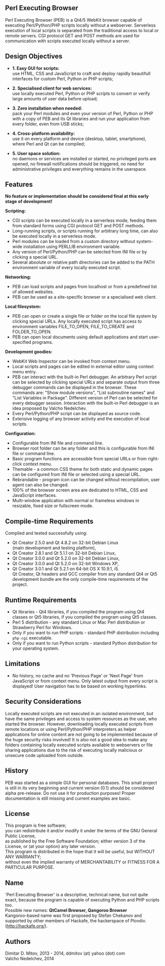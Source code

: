   
Perl Executing Browser  
----------------------------------------------------------------------------------------
  
Perl Executing Browser (PEB) is a Qt4/5 WebKit browser capable of executing Perl/Python/PHP scripts locally without a webserver. Serverless execution of local scripts is separated from the traditional access to local or remote servers. CGI protocol GET and POST methods are used for communication with scripts executed locally without a server.  
  
## Design Objectives
  
* **1. Easy GUI for scripts:**  
    use HTML, CSS and JavaScript to craft and deploy rapidly beautifull interfaces for custom Perl, Python or PHP scripts;  

* **2. Specialised client for web services:**  
    use locally executed Perl, Python or PHP scripts to convert or verify large amounts of user data before upload;  

* **3. Zero installation when needed:**  
    pack your Perl modules and even your version of Perl, Python or PHP with a copy of PEB and its Qt libraries and run your application from every folder, even from USB sticks;  

* **4. Cross-platform availability:**  
    use it on every platform and device (desktop, tablet, smartphone), where Perl and Qt can be compiled;  

* **5. User space solution:**  
    no daemons or services are installed or started, no privileged ports are opened, no firewall notifications should be triggered, no need for administrative privileges and everything remains in the userspace.  
  
## Features
  
**No feature or implementation should be considered final at this early stage of development!**
  
**Scripting:**  
* CGI scripts can be executed locally in a serverless mode, feeding them from standard forms using CGI protocol GET and POST methods.  
* Long-running scripts, or scripts running for arbitrary long time, can also be executed locally in a serverless mode.  
* Perl modules can be loaded from a custom directory without system-wide installation using PERLLIB environment variable.  
* Any version of Perl/Python/PHP can be selected from INI file or by clicking a special URL.  
* Several absolute or relative path directories can be added to the PATH environment variable of every locally executed script.  
  
**Networking:**  
* PEB can load scripts and pages from localhost or from a predefined list of allowed websites.  
* PEB can be used as a site-specific browser or a specialised web client.  
  
**Local filesystem:**  
* PEB can open or create a single file or folder on the local file system by clicking special URLs. Any locally executed script has access to environment variables FILE_TO_OPEN, FILE_TO_CREATE and FOLDER_TO_OPEN.  
* PEB can open local documents using default applications and start user-specified programs.  
  
**Development goodies:**  
* WebKit Web Inspector can be invoked from context menu.  
* Local scripts and pages can be edited in external editor using context menu entry.  
* PEB can interact with the built-in Perl debugger. An arbitrary Perl script can be selected by clicking special URLs and separate output from three debugger commands can be displayed in the browser. These commands are: "Show module versions", "List subroutine names" and "List Variables in Package". Different version of Perl can be selected for every debugger session. Interaction with the built-in Perl debugger is an idea proposed by Valcho Nedelchev.  
* Every Perl/Python/PHP script can be displayed as source code.  
* Extensive logging of any browser activity and the execution of local scripts.  
  
**Configuration:**  
* Configurable from INI file and command line.  
* Browser root folder can be any folder and this is configurable from INI file or command line.  
* Basic program functions are accessible from special URLs or from right-click context menu.  
* Themable - a common CSS theme for both static and dynamic pages can be configured from INI file or selected using a special URL.  
* Rebrandable - program icon can be changed without recompilation, user agent can also be changed.  
* 100% of the browser screen area are dedicated to HTML, CSS and JavaScript interfaces.  
* Multi-window application with normal or frameless windows in resizable, fixed size or fullscreen mode.  
  
## Compile-time Requirements
  
Compiled and tested successfully using:  
* Qt Creator 2.5.0 and Qt 4.8.2 on 32-bit Debian Linux  
(main development and testing platform),  
* Qt Creator 2.8.1 and Qt 5.1.1 on 32-bit Debian Linux,  
* Qt Creator 3.0.0 and Qt 5.2.0 on 32-bit Debian Linux,  
* Qt Creator 3.0.0 and Qt 5.2.0 on 32-bit Windows XP,  
* Qt Creator 3.0.1 and Qt 5.2.1 on 64-bit OS X 10.9.1, i5.  
Qt Creator, Qt headers and GCC compiler from any standard Qt4 or Qt5 development bundle are the only compile-time requirements of the project.  
  
## Runtime Requirements
  
* Qt libraries - Qt4 libraries, if you compiled the program using Qt4 classes or Qt5 libraries, if you compiled the program using Qt5 classes.  
* Perl 5 distribution - any standard Linux or Mac Perl distribution or Strawberry Perl for Windows.  
* Only if you want to run PHP scripts - standard PHP distribution including ```php-cgi``` executable.  
* Only if you want to run Python scripts - standard Python distribution for your operating system.  
  
## Limitations
  
* No history, no cache and no 'Previous Page' or 'Next Page' from JavaScript or from context menu. Only latest output from every script is displayed! User navigation has to be based on working hyperlinks.  
  
## Security Considerations
  
Locally executed scripts are not executed in an isolated environment, but have the same privileges and access to system resources as the user, who started the browser. However, downloading locally executed scripts from remote locations or using Perl/Python/PHP interpreters as helper applications for online content are not going to be implemented because of the huge security risks involved! It is also not a good idea to make any folders containing locally executed scripts available to webservers or file sharing applications due to the risk of executing locally malicious or unsecure code uploaded from outside.  
  
## History
  
PEB was started as a simple GUI for personal databases. This small project is still in its very beginning and current version (0.1) should be considered alpha pre-release. Do not use it for production purposes! Proper documentation is still missing and current examples are basic.  
  
## License
  
This program is free software;  
you can redistribute it and/or modify it under the terms of the GNU General Public License,  
as published by the Free Software Foundation; either version 3 of the License,
or (at your option) any later version.  
This program is distributed in the hope that it will be useful, but WITHOUT ANY WARRANTY;  
without even the implied warranty of MERCHANTABILITY or FITNESS FOR A PARTICULAR PURPOSE.  
  
## Name
  
'Perl Executing Browser' is a descriptive, technical name, but not quite exact, because the program is capable of executing Python and PHP scripts too.  
Possible new names: **QtCamel Browser, Qangoroo Browser**  
Kangoroo-based name was first proposed by Stefan Chekanov and supported by other members of Hackafe, the hackerspace of Plovdiv. (http://hackafe.org/).  
  
## Authors
  
Dimitar D. Mitov, 2013 - 2014, ddmitov (at) yahoo (dot) com  
Valcho Nedelchev, 2014  
  